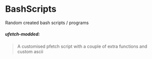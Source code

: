 # BashScripts
Random created bash scripts / programs


##### ufetch-modded: 
> A customised pfetch script with a couple of extra functions and custom ascii

